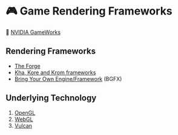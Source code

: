 # :video_game: Game Rendering Frameworks

:newspaper: [NVIDIA GameWorks](https://developer.nvidia.com/gameworks)

## Rendering Frameworks

- [The Forge](https://github.com/ConfettiFX/The-Forge)
- [Kha, Kore and Krom frameworks](https://github.com/Kode)
- [Bring Your Own Engine/Framework](https://github.com/bkaradzic/bgfx) (BGFX)

## Underlying Technology

1. [OpenGL](opengl-development.md)
2. [WebGL](webgl-development.md)
3. [Vulcan](vulcan-development.md)
